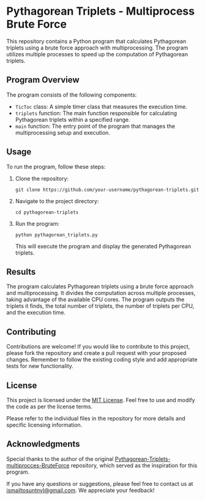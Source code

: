 # Pythagorean Triplets - Multiprocess Brute Force

This repository contains a Python program that calculates Pythagorean triplets using a brute force approach with multiprocessing. The program utilizes multiple processes to speed up the computation of Pythagorean triplets.

## Program Overview

The program consists of the following components:

- `TicToc` class: A simple timer class that measures the execution time.
- `triplets` function: The main function responsible for calculating Pythagorean triplets within a specified range.
- `main` function: The entry point of the program that manages the multiprocessing setup and execution.

## Usage

To run the program, follow these steps:

1. Clone the repository:

   ```shell
   git clone https://github.com/your-username/pythagorean-triplets.git
   ```

2. Navigate to the project directory:

   ```shell
   cd pythagorean-triplets
   ```

3. Run the program:

   ```shell
   python pythagorean_triplets.py
   ```

   This will execute the program and display the generated Pythagorean triplets.

## Results

The program calculates Pythagorean triplets using a brute force approach and multiprocessing. It divides the computation across multiple processes, taking advantage of the available CPU cores. The program outputs the triplets it finds, the total number of triplets, the number of triplets per CPU, and the execution time.

## Contributing

Contributions are welcome! If you would like to contribute to this project, please fork the repository and create a pull request with your proposed changes. Remember to follow the existing coding style and add appropriate tests for new functionality.

## License

This project is licensed under the [MIT License](LICENSE). Feel free to use and modify the code as per the license terms.

Please refer to the individual files in the repository for more details and specific licensing information.

## Acknowledgments

Special thanks to the author of the original [Pythagorean-Triplets-multiprocces-BruteForce](https://github.com/IsmailTosunTnyl/Pythagorean-Triplets-multiprocces-BruteForce-) repository, which served as the inspiration for this program.

If you have any questions or suggestions, please feel free to contact us at [ismailtosuntnyl@gmail.com](mailto:ismailtosuntnyl@gmail.com). We appreciate your feedback!
